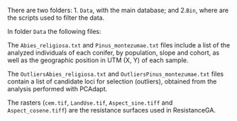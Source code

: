 There are two folders: 1. `Data`, with the main database; and 2.`Bin`, where are the scripts used to filter the data.

In folder `Data` the following files:

The `Abies_religiosa.txt` and `Pinus_montezumae.txt` files include a list of the analyzed individuals of each conifer, by population, slope and cohort, as well as the geographic position in UTM (X, Y) of each sample.

The `OutliersAbies_religiosa.txt` and `OutliersPinus_montezumae.txt` files contain a list of candidate loci for selection (outliers), obtained from the analysis performed with PCAdapt.

The rasters (`cem.tif`, `LandUse.tif`, `Aspect_sine.tiff` and `Aspect_cosene.tiff`) are the resistance surfaces used in ResistanceGA.
